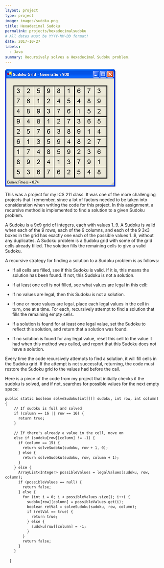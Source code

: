```yaml
---
layout: project
type: project
image: images/sudoku.png
title: Hexadecimal Sudoku
permalink: projects/hexadecimalsudoku
# All dates must be YYYY-MM-DD format!
date: 2017-10-27
labels:
  - Java
summary: Recursively solves a Hexadecimal Sudoku problem.
---
```


<div class="ui small rounded images">
  <img class="ui image" src="../images/Sudokupic.jpg">
</div>

This was a project for my ICS 211 class. It was one of the more challenging projects that I remember, since a lot of factors needed to be taken into consideration when writing the code for this project. In this assignment, a recursive method is implemented to find a solution to a given Sudoku problem.

A Sudoku is a 9x9 grid of integers, each with values 1..9. A Sudoku is valid when each of the 9 rows, each of the 9 columns, and each of the 9 3x3 boxes in the grid has exactly one each of the possible values 1..9, without any duplicates. A Sudoku problem is a Sudoku grid with some of the grid cells already filled. The solution fills the remaining cells to give a valid Sudoku.

A recursive strategy for finding a solution to a Sudoku problem is as follows:

- If all cells are filled, see if this Sudoku is valid. If it is, this means the solution has been found. If not, this Sudoku is not a solution.

- If at least one cell is not filled, see what values are legal in this cell:

- If no values are legal, then this Sudoku is not a solution.

- If one or more values are legal, place each legal values in the cell in turn, one at a time. For each, recursively attempt to find a solution that fills the remaining empty cells.

- If a solution is found for at least one legal value, set the Sudoku to reflect this solution, and return that a solution was found.

- If no solution is found for any legal value, reset this cell to the value it had when this method was called, and report that this Sudoku does not have a solution.

Every time the code recursively attempts to find a solution, it will fill cells in the Sudoku grid. If the attempt is not successful, returning, the code must restore the Sudoku grid to the values had before the call.

Here is a piece of the code from my project that initially checks if the sudoku is solved, and if not, searches for possible values for the next empty space:

```
public static boolean solveSudoku(int[][] sudoku, int row, int column) {
    // If sudoku is full and solved
    if (column == 16 || row == 16) {
      return true;
    }

    // If there's already a value in the cell, move on
    else if (sudoku[row][column] != -1) {
      if (column == 15) {
        return solveSudoku(sudoku, row + 1, 0);
      } else {
        return solveSudoku(sudoku, row, column + 1);
      }
    } else {
      ArrayList<Integer> possibleValues = legalValues(sudoku, row, column);
      if (possibleValues == null) {
        return false;
      } else {
        for (int i = 0; i < possibleValues.size(); i++) {
          sudoku[row][column] = possibleValues.get(i);
          boolean retVal = solveSudoku(sudoku, row, column);
          if (retVal == true) {
            return true;
          } else {
            sudoku[row][column] = -1;
          }
        }
        return false;
      }
    }

  }
```



